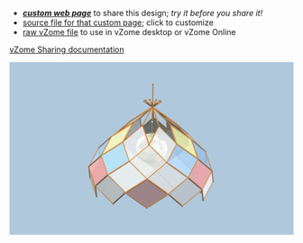 
 - [***custom web page***][post] to share this design; *try it before you share it!*
 - [source file for that custom page][source]; click to customize
 - [raw vZome file][raw] to use in vZome desktop or vZome Online

[vZome Sharing documentation](https://vzome.github.io/vzome/sharing.html#how-it-works)

![Image](<9-zone-light.png>)


[post]: <https://John-Kostick.github.io/vzome-sharing/2022/01/19/9-zone-light-13-51-33.html>
[source]: <https://github.com/John-Kostick/vzome-sharing/edit/main/_posts/2022-01-19-9-zone-light-13-51-33.md>
[raw]: <https://raw.githubusercontent.com/John-Kostick/vzome-sharing/main/2022/01/19/13-51-33-9-zone-light/9-zone-light.vZome>